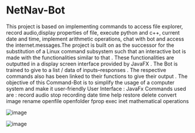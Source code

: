 # NetNav-Bot
This project is based on implementing commands to access file explorer, record audio,display properties of file, execute python and c++, current date and time, implement arithmetic operations, chat with bot and access the internet.messages.The project is built on as the successor for the substitution of a Linux command
subsystem such that an interactive bot is made with the functionalities similar to that . These
functionalities are outputted in a display screen interface provided by JavaFX . The Bot is trained
to give to a list / data of inputs–responses . The respective commands also has been linked to
their functions to give their output . The objective of this Command-Bot is to simplify the usage
of a computer system and make it user-friendly
User Interface : JavaFx
Commands used are :
record audio
stop recording
date
time
help
restore
delete
convert image
rename
openfile
openfolder
fprop
exec
inet
mathematical operations

![image](https://github.com/Kiruthika-V-G/NetNav-Bot/assets/148839506/3f70f2a9-ac8d-462a-a08f-f5c241804093)

![image](https://github.com/Kiruthika-V-G/NetNav-Bot/assets/148839506/2679a2e1-baa2-4750-a379-7fbafa577a7d)

